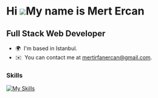 Hi ![](https://user-images.githubusercontent.com/18350557/176309783-0785949b-9127-417c-8b55-ab5a4333674e.gif)My name is Mert Ercan
==================================================================================================================================
Full Stack Web Developer
-------------------------

* 🌍  I'm based in Istanbul.
* ✉️  You can contact me at [mertirfanercan@gmail.com](mailto:mertirfanercan@gmail.com).

<!-- * 🧠  I'm currently learning Codeigniter. -->

<!-- * 🖥️  See my portfolio at [https://mertercan.tech/] -->

###



### Skills


[![My Skills](https://skillicons.dev/icons?i=java,spring,hibernate,maven,dart,flutter,js,ts,html,css,sass,vue,nuxtjs,react,nextjs,redux,nodejs,express,nestjs,postgres,webpack,docker,git,github,linux,idea&perline=13)](https://skillicons.dev)


<!--
### Favorite Tech Stack

[![My Skills](https://skillicons.dev/icons?i=nextjs,ts,sass,bootstrap,java,spring,hibernate,postgres)](https://skillicons.dev)
-->




<!-- &perline=x -->
